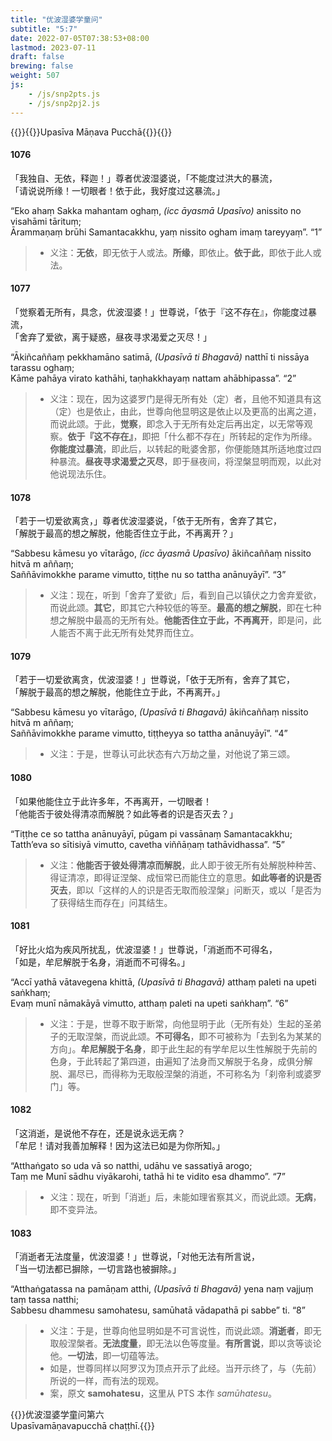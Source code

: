 ```yaml
---
title: "优波湿婆学童问"
subtitle: "5:7"
date: 2022-07-05T07:38:53+08:00
lastmod: 2023-07-11
draft: false
brewing: false
weight: 507
js:
    - /js/snp2pts.js
    - /js/snp2pj2.js
---
```



{{<subtitle>}}{{<suttalink src="snp5.7">}}Upasīva Māṇava Pucchā{{</suttalink>}}{{</subtitle>}}

#### 1076

「我独自、无依，释迦！」尊者优波湿婆说，「不能度过洪大的暴流，  
「请说说所缘！一切眼者！依于此，我好度过这暴流。」

“Eko ahaṃ Sakka mahantam oghaṃ, <i>(icc āyasmā Upasīvo)</i> anissito no visahāmi tārituṃ;  
Ārammaṇaṃ brūhi Samantacakkhu, yaṃ nissito ogham imaṃ tareyyaṃ”. <q>1</q>

> - 义注：**无依**，即无依于人或法。**所缘**，即依止。**依于此**，即依于此人或法。

#### 1077

「觉察着无所有，具念，优波湿婆！」世尊说，「依于『这不存在』，你能度过暴流，  
「舍弃了爱欲，离于疑惑，昼夜寻求渴爱之灭尽！」

“Ākiñcaññaṃ pekkhamāno satimā, <i>(Upasīvā ti Bhagavā)</i> natthī ti nissāya tarassu oghaṃ;  
Kāme pahāya virato kathāhi, taṇhakkhayaṃ nattam ahābhipassa”. <q>2</q>

> - 义注：现在，因为这婆罗门是得无所有处（定）者，且他不知道具有这（定）也是依止，由此，世尊向他显明这是依止以及更高的出离之道，而说此颂。于此，**觉察**，即念入于无所有处定后再出定，以无常等观察。**依于『这不存在』**，即把「什么都不存在」所转起的定作为所缘。**你能度过暴流**，即此后，以转起的毗婆舍那，你便能随其所适地度过四种暴流。**昼夜寻求渴爱之灭尽**，即于昼夜间，将涅槃显明而观，以此对他说现法乐住。

#### 1078

「若于一切爱欲离贪，」尊者优波湿婆说，「依于无所有，舍弃了其它，  
「解脱于最高的想之解脱，他能否住立于此，不再离开？」

“Sabbesu kāmesu yo vītarāgo, <i>(icc āyasmā Upasīvo)</i> ākiñcaññaṃ nissito hitvā m aññaṃ;  
Saññāvimokkhe parame vimutto, tiṭṭhe nu so tattha anānuyāyī”. <q>3</q>

> - 义注：现在，听到「舍弃了爱欲」后，看到自己以镇伏之力舍弃爱欲，而说此颂。**其它**，即其它六种较低的等至。**最高的想之解脱**，即在七种想之解脱中最高的无所有处。**他能否住立于此，不再离开**，即是问，此人能否不离于此无所有处梵界而住立。

#### 1079

「若于一切爱欲离贪，优波湿婆！」世尊说，「依于无所有，舍弃了其它，  
「解脱于最高的想之解脱，他能住立于此，不再离开。」

“Sabbesu kāmesu yo vītarāgo, <i>(Upasīvā ti Bhagavā)</i> ākiñcaññaṃ nissito hitvā m aññaṃ;  
Saññāvimokkhe parame vimutto, tiṭṭheyya so tattha anānuyāyī”. <q>4</q>

> - 义注：于是，世尊认可此状态有六万劫之量，对他说了第三颂。

#### 1080

「如果他能住立于此许多年，不再离开，一切眼者！  
「他能否于彼处得清凉而解脱？如此等者的识是否灭去？」

“Tiṭṭhe ce so tattha anānuyāyī, pūgam pi vassānaṃ Samantacakkhu;  
Tatth’eva so sītisiyā vimutto, cavetha viññāṇaṃ tathāvidhassa”. <q>5</q>

> - 义注：**他能否于彼处得清凉而解脱**，此人即于彼无所有处解脱种种苦、得证清凉，即得证涅槃、成恒常已而能住立的意思。**如此等者的识是否灭去**，即以「这样的人的识是否无取而般涅槃」问断灭，或以「是否为了获得结生而存在」问其结生。

#### 1081

「好比火焰为疾风所扰乱，优波湿婆！」世尊说，「消逝而不可得名，  
「如是，牟尼解脱于名身，消逝而不可得名。」

“Accī yathā vātavegena khittā, <i>(Upasīvā ti Bhagavā)</i> atthaṃ paleti na upeti saṅkhaṃ;  
Evaṃ munī nāmakāyā vimutto, atthaṃ paleti na upeti saṅkhaṃ”. <q>6</q>

> - 义注：于是，世尊不取于断常，向他显明于此（无所有处）生起的圣弟子的无取涅槃，而说此颂。**不可得名**，即不可被称为「去到名为某某的方向」。**牟尼解脱于名身**，即于此生起的有学牟尼以生性解脱于先前的色身，于此转起了第四道，由遍知了法身而又解脱于名身，成俱分解脱、漏尽已，而得称为无取般涅槃的消逝，不可称名为「刹帝利或婆罗门」等。

#### 1082

「这消逝，是说他不存在，还是说永远无病？  
「牟尼！请对我善加解释！因为这法已如是为你所知。」

“Atthaṅgato so uda vā so natthi, udāhu ve sassatiyā arogo;  
Taṃ me Munī sādhu viyākarohi, tathā hi te vidito esa dhammo”. <q>7</q>

> - 义注：现在，听到「消逝」后，未能如理省察其义，而说此颂。**无病**，即不变异法。

#### 1083

「消逝者无法度量，优波湿婆！」世尊说，「对他无法有所言说，  
「当一切法都已摒除，一切言路也被摒除。」

“Atthaṅgatassa na pamāṇam atthi, <i>(Upasīvā ti Bhagavā)</i> yena naṃ vajjuṃ taṃ tassa natthi;  
Sabbesu dhammesu samohatesu, samūhatā vādapathā pi sabbe” ti. <q>8</q>

> - 义注：于是，世尊向他显明如是不可言说性，而说此颂。**消逝者**，即无取般涅槃者。**无法度量**，即无法以色等度量。**有所言说**，即以贪等谈论他。**一切法**，即一切蕴等法。
> - 如是，世尊同样以阿罗汉为顶点开示了此经。当开示终了，与（先前）所说的一样，而有法的现观。
> - 案，原文 **samohatesu**，这里从 PTS 本作 *samūhatesu*。


{{<eof>}}优波湿婆学童问第六<br>Upasīvamāṇavapucchā chaṭṭhī.{{</eof>}}